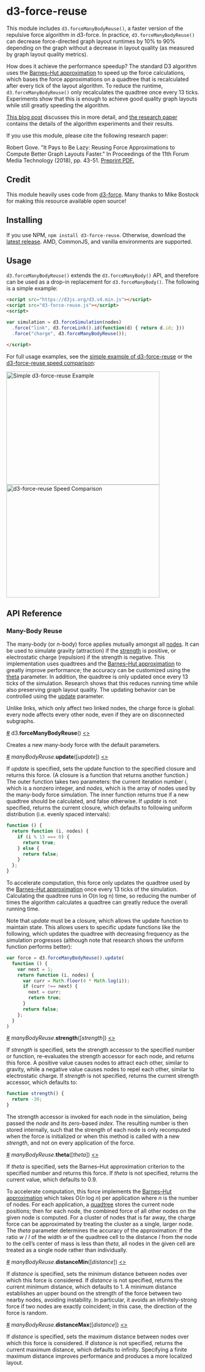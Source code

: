 # d3-force-reuse

This module includes `d3.forceManyBodyReuse()`, a faster version of the repulsive force algorithm in d3-force. In practice, `d3.forceManyBodyReuse()` can decrease force-directed graph layout runtimes by 10% to 90% depending on the graph without a decrease in layout quality (as measured by graph layout quality metrics).

How does it achieve the performance speedup? The standard D3 algorithm uses the [Barnes–Hut approximation](https://en.wikipedia.org/wiki/Barnes–Hut_simulation) to speed up the force calculations, which bases the force approximations on a quadtree that is recalculated after every tick of the layout algorithm. To reduce the runtime, `d3.forceManyBodyReuse()` only recalculates the quadtree once every 13 ticks. Experiments show that this is enough to achieve good quality graph layouts while still greatly speeding the algorithm.

[This blog post](https://www.twosixlabs.com/faster-force-directed-graph-layouts-by-reusing-force-approximations/) discusses this in more detail, and [the research paper](https://osf.io/wgzn5/) contains the details of the algorithm experiments and their results.

If you use this module, please cite the following research paper:


Robert Gove. "It Pays to Be Lazy: Reusing Force Approximations to Compute Better Graph Layouts Faster." In Proceedings of the 11th Forum Media Technology (2018), pp. 43-51. [Preprint PDF.](https://osf.io/wgzn5/)

## Credit

This module heavily uses code from [d3-force](https://github.com/d3/d3-force). Many thanks to Mike Bostock for making this resource available open source!

## Installing

If you use NPM, `npm install d3-force-reuse`. Otherwise, download the [latest release](https://github.com/twosixlabs/d3-force-reuse/releases/latest). AMD, CommonJS, and vanilla environments are supported.

## Usage

`d3.forceManyBodyReuse()` extends the `d3.forceManyBody()` API, and therefore can be used as a drop-in replacement for `d3.forceManyBody()`. The following is a simple example:

```html
<script src="https://d3js.org/d3.v4.min.js"></script>
<script src="d3-force-reuse.js"></script>
<script>

var simulation = d3.forceSimulation(nodes)
  .force("link", d3.forceLink().id(function(d) { return d.id; }))
  .force("charge", d3.forceManyBodyReuse());

</script>
```

For full usage examples, see the [simple example of d3-force-reuse](https://bl.ocks.org/rpgove/98820c49a3d7fd0d4d628402536aa60b) or the [d3-force-reuse speed comparison](https://bl.ocks.org/rpgove/ecee35052e3e81126dcefff134c06dae):

[<img alt="Simple d3-force-reuse Example" src="https://raw.githubusercontent.com/twosixlabs/d3-force-reuse/master/img/d3-force-reuse-example.png" width="400" height="295">](http://bl.ocks.org/rpgove/98820c49a3d7fd0d4d628402536aa60b)[<img alt="d3-force-reuse Speed Comparison" src="https://raw.githubusercontent.com/twosixlabs/d3-force-reuse/master/img/d3-force-reuse-comparison.png" width="400" height="295">](http://bl.ocks.org/rpgove/ecee35052e3e81126dcefff134c06dae)

## API Reference

### Many-Body Reuse

The many-body (or *n*-body) force applies mutually amongst all [nodes](#simulation_nodes). It can be used to simulate gravity (attraction) if the [strength](#manyBodyReuse_strength) is positive, or electrostatic charge (repulsion) if the strength is negative. This implementation uses quadtrees and the [Barnes–Hut approximation](https://en.wikipedia.org/wiki/Barnes–Hut_simulation) to greatly improve performance; the accuracy can be customized using the [theta](#manyBodyReuse_theta) parameter. In addition, the quadtree is only updated once every 13 ticks of the simulation. Research shows that this reduces running time while also preserving graph layout quality. The updating behavior can be controlled using the [update](#manyBody_update) parameter.

Unlike links, which only affect two linked nodes, the charge force is global: every node affects every other node, even if they are on disconnected subgraphs.

<a name="forceManyBodyReuse" href="#forceManyBodyReuse">#</a> d3.<b>forceManyBodyReuse</b>() [<>](https://github.com/twosixlabs/d3-force-reuse/blob/master/src/manyBodyReuse.js "Source")

Creates a new many-body force with the default parameters.

<a name="manyBodyReuse_update" href="#manyBodyReuse_update">#</a> <i>manyBodyReuse</i>.<b>update</b>([<i>update</i>]) [<>](https://github.com/twosixlabs/d3-force-reuse/blob/master/src/manyBodyReuse.js#L152 "Source")

If *update* is specified, sets the update function to the specified closure and returns this force. (A closure is a function that returns another function.) The outer function takes two parameters: the current iteration number *i*, which is a nonzero integer, and *nodes*, which is the array of nodes used by the many-body force simulation. The inner function returns true if a new quadtree should be calculated, and false otherwise. If *update* is not specified, returns the current closure, which defaults to following uniform distribution (i.e. evenly spaced intervals):

```js
function () {
  return function (i, nodes) {
    if (i % 13 === 0) {
      return true;
    } else {
      return false;
    }
  };
}
```

To accelerate computation, this force only updates the quadtree used by the [Barnes–Hut approximation](http://en.wikipedia.org/wiki/Barnes–Hut_simulation) once every 13 ticks of the simulation. Calculating the quadtree runs in O(n log n) time, so reducing the number of times the algorithm calculates a quadtree can greatly reduce the overall running time.

Note that *update* must be a closure, which allows the update function to maintain state. This allows users to specific update functions like the following, which updates the quadtree with decreasing frequency as the simulation progresses (although note that research shows the uniform function performs better):

```js
var force = d3.forceManyBodyReuse().update(
  function () {
    var next = 1;
    return function (i, nodes) {
      var curr = Math.floor(4 * Math.log(i));
      if (curr !== next) {
        next = curr;
        return true;
      }
      return false;
    };
  }
)
```

<a name="manyBodyReuse_strength" href="#manyBodyReuse_strength">#</a> <i>manyBodyReuse</i>.<b>strength</b>([<i>strength</i>]) [<>](https://github.com/twosixlabs/d3-force-reuse/blob/master/src/manyBodyReuse.js#L136 "Source")

If *strength* is specified, sets the strength accessor to the specified number or function, re-evaluates the strength accessor for each node, and returns this force. A positive value causes nodes to attract each other, similar to gravity, while a negative value causes nodes to repel each other, similar to electrostatic charge. If *strength* is not specified, returns the current strength accessor, which defaults to:

```js
function strength() {
  return -30;
}
```

The strength accessor is invoked for each node in the simulation, being passed the *node* and its zero-based *index*. The resulting number is then stored internally, such that the strength of each node is only recomputed when the force is initialized or when this method is called with a new *strength*, and not on every application of the force.

<a name="manyBodyReuse_theta" href="#manyBodyReuse_theta">#</a> <i>manyBodyReuse</i>.<b>theta</b>([<i>theta</i>]) [<>](https://github.com/twosixlabs/d3-force-reuse/blob/master/src/manyBodyReuse.js#L148 "Source")

If *theta* is specified, sets the Barnes–Hut approximation criterion to the specified number and returns this force. If *theta* is not specified, returns the current value, which defaults to 0.9.

To accelerate computation, this force implements the [Barnes–Hut approximation](http://en.wikipedia.org/wiki/Barnes–Hut_simulation) which takes O(*n* log *n*) per application where *n* is the number of nodes. For each application, a [quadtree](https://github.com/d3/d3-quadtree) stores the current node positions; then for each node, the combined force of all other nodes on the given node is computed. For a cluster of nodes that is far away, the charge force can be approximated by treating the cluster as a single, larger node. The *theta* parameter determines the accuracy of the approximation: if the ratio *w* / *l* of the width *w* of the quadtree cell to the distance *l* from the node to the cell’s center of mass is less than *theta*, all nodes in the given cell are treated as a single node rather than individually.

<a name="manyBodyReuse_distanceMin" href="#manyBodyReuse_distanceMin">#</a> <i>manyBodyReuse</i>.<b>distanceMin</b>([<i>distance</i>]) [<>](https://github.com/twosixlabs/d3-force-reuse/blob/master/src/manyBodyReuse.js#L140 "Source")

If *distance* is specified, sets the minimum distance between nodes over which this force is considered. If *distance* is not specified, returns the current minimum distance, which defaults to 1. A minimum distance establishes an upper bound on the strength of the force between two nearby nodes, avoiding instability. In particular, it avoids an infinitely-strong force if two nodes are exactly coincident; in this case, the direction of the force is random.

<a name="manyBodyReuse_distanceMax" href="#manyBodyReuse_distanceMax">#</a> <i>manyBodyReuse</i>.<b>distanceMax</b>([<i>distance</i>]) [<>](https://github.com/twosixlabs/d3-force-reuse/blob/master/src/manyBodyReuse.js#L144 "Source")

If *distance* is specified, sets the maximum distance between nodes over which this force is considered. If *distance* is not specified, returns the current maximum distance, which defaults to infinity. Specifying a finite maximum distance improves performance and produces a more localized layout.
